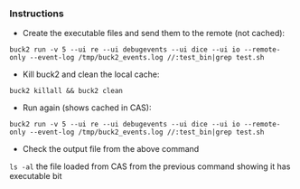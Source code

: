 ### Instructions
- Create the executable files and send them to the remote (not cached):

`buck2 run -v 5 --ui re --ui debugevents --ui dice --ui io --remote-only --event-log /tmp/buck2_events.log //:test_bin|grep test.sh`
- Kill buck2 and clean the local cache:

`buck2 killall && buck2 clean`
- Run again (shows cached in CAS):

`buck2 run -v 5 --ui re --ui debugevents --ui dice --ui io --remote-only --event-log /tmp/buck2_events.log //:test_bin|grep test.sh`
- Check the output file from the above command

`ls -al` the file loaded from CAS from the previous command showing it has executable bit
